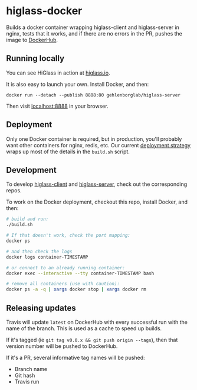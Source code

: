 # higlass-docker

Builds a docker container wrapping higlass-client and higlass-server in nginx,
tests that it works, and if there are no errors in the PR, pushes the image to 
[DockerHub](https://hub.docker.com/r/gehlenborglab/higlass-server/).

## Running locally

You can see HiGlass in action at [higlass.io](http://higlass.io/).

It is also easy to launch your own. Install Docker, and then:
```
docker run --detach --publish 8888:80 gehlenborglab/higlass-server
```

Then visit [localhost:8888](http://localhost:8888/) in your browser.


## Deployment

Only one Docker container is required, but in production, you'll probably
want other containers for nginx, redis, etc. Our current
[deployment strategy](README-DEPLOY.md) wraps up most of the details in the
`build.sh` script.


## Development

To develop [higlass-client](https://github.com/hms-dbmi/higlass) and
[higlass-server](https://github.com/hms-dbmi/higlass-server),
check out the corresponding repos. 

To work on the Docker deployment, checkout this repo, install Docker, and then:

```bash
# build and run:
./build.sh

# If that doesn't work, check the port mapping:
docker ps

# and then check the logs
docker logs container-TIMESTAMP

# or connect to an already running container:
docker exec --interactive --tty container-TIMESTAMP bash

# remove all containers (use with caution):
docker ps -a -q | xargs docker stop | xargs docker rm
```


## Releasing updates

Travis will update `latest` on DockerHub with every successful run
with the name of the branch. This is used as a cache to speed up builds.

If it's tagged (ie `git tag v0.0.x && git push origin --tags`),
then that version number will be pushed to DockerHub.

If it's a PR, several informative tag names will be pushed:
- Branch name
- Git hash
- Travis run